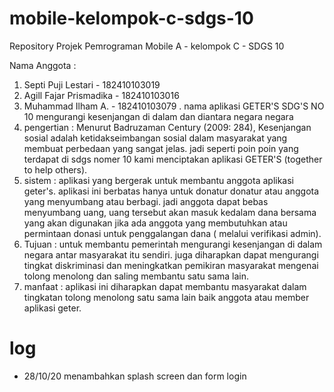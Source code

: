 # mobile-kelompok-c-sdgs-10
Repository Projek Pemrograman Mobile A - kelompok C -  SDGS 10

Nama Anggota :
1. Septi Puji Lestari - 182410103019
2. Agill Fajar Prismadika - 182410103016
3. Muhammad Ilham A. - 182410103079
.
nama aplikasi GETER'S
SDG'S NO 10 mengurangi kesenjangan di dalam dan diantara negara negara
1. pengertian : Menurut Badruzaman Century (2009: 284), Kesenjangan sosial adalah ketidakseimbangan sosial dalam masyarakat yang membuat perbedaan yang sangat jelas. jadi seperti poin poin yang terdapat di sdgs nomer 10 kami menciptakan aplikasi GETER'S (together to help others).
2. sistem : aplikasi yang bergerak untuk membantu anggota aplikasi geter's. aplikasi ini berbatas hanya untuk donatur donatur atau anggota yang menyumbang atau berbagi. jadi anggota dapat bebas menyumbang uang, uang tersebut akan masuk kedalam dana bersama yang akan digunakan jika ada anggota yang membutuhkan atau permintaan donasi untuk penggalangan dana ( melalui verifikasi admin). 
3. Tujuan : untuk membantu pemerintah mengurangi kesenjangan di dalam negara antar masyarakat itu sendiri. juga diharapkan dapat mengurangi tingkat diskriminasi dan meningkatkan pemikiran masyarakat mengenai tolong menolong dan saling membantu satu sama lain. 
4. manfaat : aplikasi ini diharapkan dapat membantu masyarakat dalam tingkatan tolong menolong satu sama lain baik anggota atau member aplikasi geter. 

# log
+ 28/10/20 menambahkan splash screen dan form login 
